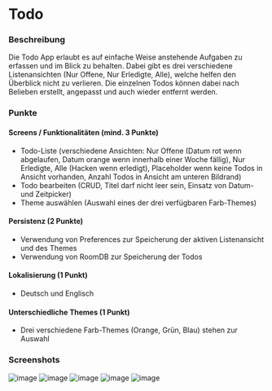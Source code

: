 # Todo


### Beschreibung
Die Todo App erlaubt es auf einfache Weise anstehende Aufgaben zu erfassen und im Blick zu behalten. Dabei gibt es drei verschiedene Listenansichten (Nur Offene, Nur Erledigte, Alle), welche helfen den Überblick nicht zu verlieren. Die einzelnen Todos können dabei nach Belieben erstellt, angepasst und auch wieder entfernt werden.

### Punkte
#### Screens / Funktionalitäten (mind. 3 Punkte)
- Todo-Liste (verschiedene Ansichten: Nur Offene (Datum rot wenn abgelaufen, Datum orange wenn innerhalb einer Woche fällig), Nur Erledigte, Alle (Hacken wenn erledigt), Placeholder wenn keine Todos in Ansicht vorhanden, Anzahl Todos in Ansicht am unteren Bildrand)
- Todo bearbeiten (CRUD, Titel darf nicht leer sein, Einsatz von Datum- und Zeitpicker)
- Theme auswählen (Auswahl eines der drei verfügbaren Farb-Themes)

#### Persistenz (2 Punkte)
- Verwendung von Preferences zur Speicherung der aktiven Listenansicht und des Themes
- Verwendung von RoomDB zur Speicherung der Todos

#### Lokalisierung (1 Punkt)
- Deutsch und Englisch

#### Unterschiedliche Themes (1 Punkt)
- Drei verschiedene Farb-Themes (Orange, Grün, Blau) stehen zur Auswahl

### Screenshots
![image](https://user-images.githubusercontent.com/72446923/139531231-b052cfbc-4110-4371-84a2-191e8ee2c8f3.png)
![image](https://user-images.githubusercontent.com/72446923/139531262-4a323141-3ac5-4b72-b91d-025ff47d4a26.png)
![image](https://user-images.githubusercontent.com/72446923/139531276-f062831b-602a-4c2d-9389-e9a5e605c252.png)
![image](https://user-images.githubusercontent.com/72446923/139531296-621b69ea-ff12-4854-915b-79b4d62ba06c.png)
![image](https://user-images.githubusercontent.com/72446923/139531346-5a80ed56-8f90-434e-a325-6797c8b13e6d.png)

